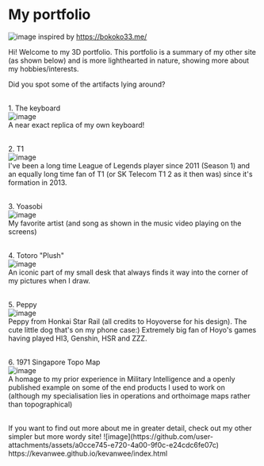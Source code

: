 # My portfolio

![image](https://github.com/user-attachments/assets/32661755-7e84-4c2d-8d84-ebf893d1e025)
inspired by https://bokoko33.me/

Hi! Welcome to my 3D portfolio. This portfolio is a summary of my other site (as shown below) and is more lighthearted in nature, showing more about my hobbies/interests. 

Did you spot some of the artifacts lying around?

<br />1. The keyboard
<br />![image](https://github.com/user-attachments/assets/2270c066-69dd-4a66-ba1b-b0f37f7495f1)
<br />A near exact replica of my own keyboard!

<br />2. T1
<br />![image](https://github.com/user-attachments/assets/df5d1e07-39ae-4af3-a38d-3b2e5a6b403e)
<br />I've been a long time League of Legends player since 2011 (Season 1) and an equally long time fan of T1 (or SK Telecom T1 2 as it then was) since it's formation in 2013. 

<br />3. Yoasobi
<br />![image](https://github.com/user-attachments/assets/968a05ff-c962-4a04-9363-f69b861814a1)
<br />My favorite artist (and song as shown in the music video playing on the screens)

<br />4. Totoro "Plush"
<br />![image](https://github.com/user-attachments/assets/6406f468-b3b9-44c9-b10d-f30ba276e7ce)
<br />An iconic part of my small desk that always finds it way into the corner of my pictures when I draw.

<br />5. Peppy
<br />![image](https://github.com/user-attachments/assets/609b19d1-ed8f-4aa4-906e-5b58c34be00f)
<br />Peppy from Honkai Star Rail (all credits to Hoyoverse for his design). The cute little dog that's on my phone case:)
Extremely big fan of Hoyo's games having played HI3, Genshin, HSR and ZZZ.

<br />6. 1971 Singapore Topo Map
<br />![image](https://github.com/user-attachments/assets/5e6da30f-6c39-4426-a9e7-46491d915af3)
<br />A homage to my prior experience in Military Intelligence and a openly published example on some of the end products I used to work on (although my specialisation lies in operations and orthoimage maps rather than topographical) 

<br />
If you want to find out more about me in greater detail, check out my other simpler but more wordy site!
![image](https://github.com/user-attachments/assets/a0cce745-e720-4a00-9f0c-e24cdc6fe07c)
https://kevanwee.github.io/kevanwee/index.html

